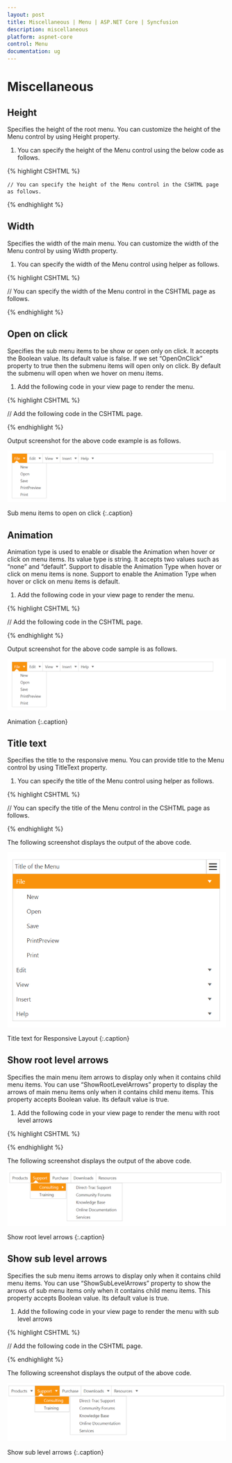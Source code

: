 ```yaml
---
layout: post
title: Miscellaneous | Menu | ASP.NET Core | Syncfusion
description: miscellaneous
platform: aspnet-core
control: Menu
documentation: ug
---
```


# Miscellaneous

## Height

Specifies the height of the root menu. You can customize the height of the Menu control by using Height property. 

1. You can specify the height of the Menu control using the below code as follows.

{% highlight CSHTML %}

	// You can specify the height of the Menu control in the CSHTML page as follows.
<ej-menu id="menu" height="50px">
    <e-menu-items>
        <e-menu-item url="" text="File">
            <e-menu-child-items>
                <e-menu-child-item text="New" url=""></e-menu-child-item>
                <e-menu-child-item text="Open" url=""></e-menu-child-item>
                <e-menu-child-item text="Save" url=""></e-menu-child-item>
                <e-menu-child-item text="PrintPreview" url=""></e-menu-child-item>
                <e-menu-child-item text="Print" url=""></e-menu-child-item>
            </e-menu-child-items>
        </e-menu-item>
        <e-menu-item text="Edit" url="">
            <e-menu-child-items>
                <e-menu-child-item text="Undo" url=""></e-menu-child-item>
                <e-menu-child-item text="Redo" url=""></e-menu-child-item>
                <e-menu-child-item text="Mobile MVC" url=""></e-menu-child-item>
                <e-menu-child-item text="Services" url=""></e-menu-child-item>
            </e-menu-child-items>
        </e-menu-item>
        <e-menu-item text="View" url="">
            <e-menu-child-items>
                <e-menu-child-item text="Print Layout" url=""></e-menu-child-item>
                <e-menu-child-item text="Show ruler" url=""></e-menu-child-item>
                <e-menu-child-item text="Show spelling suggestion" url=""></e-menu-child-item>
                <e-menu-child-item text="Compact controls" url=""></e-menu-child-item>
                <e-menu-child-item text="Full screen" url=""></e-menu-child-item>
            </e-menu-child-items>
        </e-menu-item>
        <e-menu-item text="Insert" url="">
            <e-menu-child-items>
                <e-menu-child-item text="Image" url=""></e-menu-child-item>
                <e-menu-child-item text="Link" url=""></e-menu-child-item>
                <e-menu-child-item text="Comments" url=""></e-menu-child-item>
                <e-menu-child-item text="Header" url=""></e-menu-child-item>
                <e-menu-child-item text="Footer" url=""></e-menu-child-item>
            </e-menu-child-items>
        </e-menu-item>
        <e-menu-item text="Help" url="">
            <e-menu-child-items>
                <e-menu-child-item text="Docs Help" url=""></e-menu-child-item>
                <e-menu-child-item text="User Forums" url=""></e-menu-child-item>
                <e-menu-child-item text="Report an Issue" url=""></e-menu-child-item>
                <e-menu-child-item text="Keyboard Shortcuts" url=""></e-menu-child-item>
            </e-menu-child-items>
        </e-menu-item>
    </e-menu-items>
</ej-menu>

{% endhighlight %}   

## Width

Specifies the width of the main menu. You can customize the width of the Menu control by using Width property.

1. You can specify the width of the Menu control using helper as follows.

{% highlight CSHTML %}

// You can specify the width of the Menu control in the CSHTML page as follows.

<ej-menu id="menu" width="700px">
    <e-menu-items>
        <e-menu-item url="" text="File">
            <e-menu-child-items>
                <e-menu-child-item text="New" url=""></e-menu-child-item>
                <e-menu-child-item text="Open" url=""></e-menu-child-item>
                <e-menu-child-item text="Save" url=""></e-menu-child-item>
                <e-menu-child-item text="PrintPreview" url=""></e-menu-child-item>
                <e-menu-child-item text="Print" url=""></e-menu-child-item>
            </e-menu-child-items>
        </e-menu-item>
        <e-menu-item text="Edit" url="">
            <e-menu-child-items>
                <e-menu-child-item text="Undo" url=""></e-menu-child-item>
                <e-menu-child-item text="Redo" url=""></e-menu-child-item>
                <e-menu-child-item text="Mobile MVC" url=""></e-menu-child-item>
                <e-menu-child-item text="Services" url=""></e-menu-child-item>
            </e-menu-child-items>
        </e-menu-item>
        <e-menu-item text="View" url="">
            <e-menu-child-items>
                <e-menu-child-item text="Print Layout" url=""></e-menu-child-item>
                <e-menu-child-item text="Show ruler" url=""></e-menu-child-item>
                <e-menu-child-item text="Show spelling suggestion" url=""></e-menu-child-item>
                <e-menu-child-item text="Compact controls" url=""></e-menu-child-item>
                <e-menu-child-item text="Full screen" url=""></e-menu-child-item>
            </e-menu-child-items>
        </e-menu-item>
        <e-menu-item text="Insert" url="">
            <e-menu-child-items>
                <e-menu-child-item text="Image" url=""></e-menu-child-item>
                <e-menu-child-item text="Link" url=""></e-menu-child-item>
                <e-menu-child-item text="Comments" url=""></e-menu-child-item>
                <e-menu-child-item text="Header" url=""></e-menu-child-item>
                <e-menu-child-item text="Footer" url=""></e-menu-child-item>
            </e-menu-child-items>
        </e-menu-item>
        <e-menu-item text="Help" url="">
            <e-menu-child-items>
                <e-menu-child-item text="Docs Help" url=""></e-menu-child-item>
                <e-menu-child-item text="User Forums" url=""></e-menu-child-item>
                <e-menu-child-item text="Report an Issue" url=""></e-menu-child-item>
                <e-menu-child-item text="Keyboard Shortcuts" url=""></e-menu-child-item>
            </e-menu-child-items>
        </e-menu-item>
    </e-menu-items>
</ej-menu>

{% endhighlight %}    

## Open on click

Specifies the sub menu items to be show or open only on click. It accepts the Boolean value. Its default value is false. If we set “OpenOnClick” property to true then the submenu items will open only on click. By default the submenu will open when we hover on menu items.

1. Add the following code in your view page to render the menu. 

{% highlight CSHTML %}

// Add the following code in the CSHTML page. 
<ej-menu id="menu" open-on-click="true" width="700px">
    <e-menu-items>
        <e-menu-item url="" text="File">
            <e-menu-child-items>
                <e-menu-child-item text="New" url=""></e-menu-child-item>
                <e-menu-child-item text="Open" url=""></e-menu-child-item>
                <e-menu-child-item text="Save" url=""></e-menu-child-item>
                <e-menu-child-item text="PrintPreview" url=""></e-menu-child-item>
                <e-menu-child-item text="Print" url=""></e-menu-child-item>
            </e-menu-child-items>
        </e-menu-item>
        <e-menu-item text="Edit" url="">
            <e-menu-child-items>
                <e-menu-child-item text="Undo" url=""></e-menu-child-item>
                <e-menu-child-item text="Redo" url=""></e-menu-child-item>
                <e-menu-child-item text="Mobile MVC" url=""></e-menu-child-item>
                <e-menu-child-item text="Services" url=""></e-menu-child-item>
            </e-menu-child-items>
        </e-menu-item>
        <e-menu-item text="View" url="">
            <e-menu-child-items>
                <e-menu-child-item text="Print Layout" url=""></e-menu-child-item>
                <e-menu-child-item text="Show ruler" url=""></e-menu-child-item>
                <e-menu-child-item text="Show spelling suggestion" url=""></e-menu-child-item>
                <e-menu-child-item text="Compact controls" url=""></e-menu-child-item>
                <e-menu-child-item text="Full screen" url=""></e-menu-child-item>
            </e-menu-child-items>
        </e-menu-item>
        <e-menu-item text="Insert" url="">
            <e-menu-child-items>
                <e-menu-child-item text="Image" url=""></e-menu-child-item>
                <e-menu-child-item text="Link" url=""></e-menu-child-item>
                <e-menu-child-item text="Comments" url=""></e-menu-child-item>
                <e-menu-child-item text="Header" url=""></e-menu-child-item>
                <e-menu-child-item text="Footer" url=""></e-menu-child-item>
            </e-menu-child-items>
        </e-menu-item>
        <e-menu-item text="Help" url="">
            <e-menu-child-items>
                <e-menu-child-item text="Docs Help" url=""></e-menu-child-item>
                <e-menu-child-item text="User Forums" url=""></e-menu-child-item>
                <e-menu-child-item text="Report an Issue" url=""></e-menu-child-item>
                <e-menu-child-item text="Keyboard Shortcuts" url=""></e-menu-child-item>
            </e-menu-child-items>
        </e-menu-item>
    </e-menu-items>
</ej-menu>

{% endhighlight  %}

Output screenshot for the above code example is as follows.

![](Miscellaneous_images/Miscellaneous_img1.png)

Sub menu items to open on click
{:.caption}

## Animation

Animation type is used to enable or disable the Animation when hover or click on menu items. Its value type is string. It accepts two values such as “none” and “default”. Support to disable the Animation Type when hover or click on menu items is none. Support to enable the Animation Type when hover or click on menu items is default. 

1. Add the following code in your view page to render the menu. 

{% highlight CSHTML %}

// Add the following code in the CSHTML page. 

<ej-menu id="menu" animation-type="@AnimationType.Default" width="700px">
    <e-menu-items>
        <e-menu-item url="" text="File">
            <e-menu-child-items>
                <e-menu-child-item text="New" url=""></e-menu-child-item>
                <e-menu-child-item text="Open" url=""></e-menu-child-item>
                <e-menu-child-item text="Save" url=""></e-menu-child-item>
                <e-menu-child-item text="PrintPreview" url=""></e-menu-child-item>
                <e-menu-child-item text="Print" url=""></e-menu-child-item>
            </e-menu-child-items>
        </e-menu-item>
        <e-menu-item text="Edit" url="">
            <e-menu-child-items>
                <e-menu-child-item text="Undo" url=""></e-menu-child-item>
                <e-menu-child-item text="Redo" url=""></e-menu-child-item>
                <e-menu-child-item text="Mobile MVC" url=""></e-menu-child-item>
                <e-menu-child-item text="Services" url=""></e-menu-child-item>
            </e-menu-child-items>
        </e-menu-item>
        <e-menu-item text="View" url="">
            <e-menu-child-items>
                <e-menu-child-item text="Print Layout" url=""></e-menu-child-item>
                <e-menu-child-item text="Show ruler" url=""></e-menu-child-item>
                <e-menu-child-item text="Show spelling suggestion" url=""></e-menu-child-item>
                <e-menu-child-item text="Compact controls" url=""></e-menu-child-item>
                <e-menu-child-item text="Full screen" url=""></e-menu-child-item>
            </e-menu-child-items>
        </e-menu-item>
        <e-menu-item text="Insert" url="">
            <e-menu-child-items>
                <e-menu-child-item text="Image" url=""></e-menu-child-item>
                <e-menu-child-item text="Link" url=""></e-menu-child-item>
                <e-menu-child-item text="Comments" url=""></e-menu-child-item>
                <e-menu-child-item text="Header" url=""></e-menu-child-item>
                <e-menu-child-item text="Footer" url=""></e-menu-child-item>
            </e-menu-child-items>
        </e-menu-item>
        <e-menu-item text="Help" url="">
            <e-menu-child-items>
                <e-menu-child-item text="Docs Help" url=""></e-menu-child-item>
                <e-menu-child-item text="User Forums" url=""></e-menu-child-item>
                <e-menu-child-item text="Report an Issue" url=""></e-menu-child-item>
                <e-menu-child-item text="Keyboard Shortcuts" url=""></e-menu-child-item>
            </e-menu-child-items>
        </e-menu-item>
    </e-menu-items>
</ej-menu>

{% endhighlight  %}

Output screenshot for the above code sample is as follows.

![](Miscellaneous_images/Miscellaneous_img2.png)

Animation
{:.caption}

## Title text

Specifies the title to the responsive menu. You can provide title to the Menu control by using TitleText property. 

1. You can specify the title of the Menu control using helper as follows.

{% highlight CSHTML %}

// You can specify the title of the Menu control in the CSHTML page as follows.

<ej-menu id="menu" title-text="Title of the Menu">
    <e-menu-items>
        <e-menu-item url="" text="File">
            <e-menu-child-items>
                <e-menu-child-item text="New" url=""></e-menu-child-item>
                <e-menu-child-item text="Open" url=""></e-menu-child-item>
                <e-menu-child-item text="Save" url=""></e-menu-child-item>
                <e-menu-child-item text="PrintPreview" url=""></e-menu-child-item>
                <e-menu-child-item text="Print" url=""></e-menu-child-item>
            </e-menu-child-items>
        </e-menu-item>
        <e-menu-item text="Edit" url="">
            <e-menu-child-items>
                <e-menu-child-item text="Undo" url=""></e-menu-child-item>
                <e-menu-child-item text="Redo" url=""></e-menu-child-item>
                <e-menu-child-item text="Mobile MVC" url=""></e-menu-child-item>
                <e-menu-child-item text="Services" url=""></e-menu-child-item>
            </e-menu-child-items>
        </e-menu-item>
        <e-menu-item text="View" url="">
            <e-menu-child-items>
                <e-menu-child-item text="Print Layout" url=""></e-menu-child-item>
                <e-menu-child-item text="Show ruler" url=""></e-menu-child-item>
                <e-menu-child-item text="Show spelling suggestion" url=""></e-menu-child-item>
                <e-menu-child-item text="Compact controls" url=""></e-menu-child-item>
                <e-menu-child-item text="Full screen" url=""></e-menu-child-item>
            </e-menu-child-items>
        </e-menu-item>
        <e-menu-item text="Insert" url="">
            <e-menu-child-items>
                <e-menu-child-item text="Image" url=""></e-menu-child-item>
                <e-menu-child-item text="Link" url=""></e-menu-child-item>
                <e-menu-child-item text="Comments" url=""></e-menu-child-item>
                <e-menu-child-item text="Header" url=""></e-menu-child-item>
                <e-menu-child-item text="Footer" url=""></e-menu-child-item>
            </e-menu-child-items>
        </e-menu-item>
        <e-menu-item text="Help" url="">
            <e-menu-child-items>
                <e-menu-child-item text="Docs Help" url=""></e-menu-child-item>
                <e-menu-child-item text="User Forums" url=""></e-menu-child-item>
                <e-menu-child-item text="Report an Issue" url=""></e-menu-child-item>
                <e-menu-child-item text="Keyboard Shortcuts" url=""></e-menu-child-item>
            </e-menu-child-items>
        </e-menu-item>
    </e-menu-items>
</ej-menu>

{% endhighlight  %}

The following screenshot displays the output of the above code.

![](Miscellaneous_images/Miscellaneous_img3.png)

Title text for Responsive Layout
{:.caption}

## Show root level arrows

Specifies the main menu item arrows to display only when it contains child menu items. You can use “ShowRootLevelArrows” property to display the arrows of main menu items only when it contains child menu items. This property accepts Boolean value. Its default value is true. 

1. Add the following code in your view page to render the menu with root level arrows

{% highlight CSHTML %}

<ej-menu id="keyboard" width="60%" show-sub-level-arrows="false">
    <e-menu-items>
        <e-menu-item id="Products" text="Products">
            <e-menu-child-items>
                <e-menu-child-item text="ASP.NET" url=""></e-menu-child-item>
                <e-menu-child-item text="ASP.NET MVC" url=""></e-menu-child-item>
                <e-menu-child-item text="Mobile MVC" url=""></e-menu-child-item>
                <e-menu-child-item text="Silverlight" url=""></e-menu-child-item>
           </e-menu-child-items>
            <e-menu-child-items>
                <e-menu-child-item text="ASP.NET" url=""></e-menu-child-item>
                <e-menu-child-item text="ASP.NET MVC" url=""></e-menu-child-item>
                <e-menu-child-item text="Mobile MVC" url=""></e-menu-child-item>
                <e-menu-child-item text="Silverlight" url=""></e-menu-child-item>
                <e-menu-child-item text="Windows Forms" url=""></e-menu-child-item>
                <e-menu-child-item text="Windows Phone" url=""></e-menu-child-item>
                <e-menu-child-item text="" url="ASP.NET MVC"></e-menu-child-item>
                <e-menu-child-item text="" url="ASP.NET"></e-menu-child-item>
            </e-menu-child-items>
        </e-menu-item>
        <e-menu-item text="Support" url="">
            <e-menu-child-items>
                <e-menu-child-item text="Direct-Trac Support" url=""></e-menu-child-item>
                <e-menu-child-item text="Community Forums" url=""></e-menu-child-item>
                <e-menu-child-item text="Knowledge Base" url=""></e-menu-child-item>
                <e-menu-child-item text="Online Documentation" url=""></e-menu-child-item>
                <e-menu-child-item text="Services" url=""></e-menu-child-item>
            </e-menu-child-items>
            <e-menu-child-items>
                <e-menu-child-item text="Consulting" url=""></e-menu-child-item>
                <e-menu-child-item text="Training" url=""></e-menu-child-item>
            </e-menu-child-items>
        </e-menu-item>
        <e-menu-item text="Purchase" id="Purchase" url="">
        </e-menu-item>
        <e-menu-item text="Downloads" id="Downloads" url="">
            <e-menu-child-items>
                <e-menu-child-item text="Evaluation" url=""></e-menu-child-item>
                <e-menu-child-item text="Free E-Books" url=""></e-menu-child-item>
                <e-menu-child-item text="Metro Studio" url=""></e-menu-child-item>
                <e-menu-child-item text="C" url=""></e-menu-child-item>
                <e-menu-child-item text="Version History" url=""></e-menu-child-item>
            </e-menu-child-items>
        </e-menu-item>
        <e-menu-item id="Resources" Text="Resources" Url="">
            <e-menu-child-items>
                <e-menu-child-item text="E-Books" url=""></e-menu-child-item>
                <e-menu-child-item text="White Papers" url=""></e-menu-child-item>
            </e-menu-child-items>
        </e-menu-item>
    </e-menu-items>
</ej-menu>

{% endhighlight %}

The following screenshot displays the output of the above code.

![](Miscellaneous_images/Miscellaneous_img4.png)

Show root level arrows
{:.caption}

## Show sub level arrows

Specifies the sub menu items arrows to display only when it contains child menu items. You can use “ShowSubLevelArrows” property to show the arrows of sub menu items only when it contains child menu items. This property accepts Boolean value. Its default value is true. 

1. Add the following code in your view page to render the menu with sub level arrows

{% highlight CSHTML %}

// Add the following code in the CSHTML page.

<ej-menu id="keyboard" width="60%" show-sub-level-arrows="false">
    <e-menu-items>
        <e-menu-item id="Products" text="Products">
            <e-menu-child-items>
                <e-menu-child-item text="ASP.NET" url=""></e-menu-child-item>
                <e-menu-child-item text="ASP.NET MVC" url=""></e-menu-child-item>
                <e-menu-child-item text="Mobile MVC" url=""></e-menu-child-item>
                <e-menu-child-item text="Silverlight" url=""></e-menu-child-item>
           </e-menu-child-items>
            <e-menu-child-items>
                <e-menu-child-item text="ASP.NET" url=""></e-menu-child-item>
                <e-menu-child-item text="ASP.NET MVC" url=""></e-menu-child-item>
                <e-menu-child-item text="Mobile MVC" url=""></e-menu-child-item>
                <e-menu-child-item text="Silverlight" url=""></e-menu-child-item>
                <e-menu-child-item text="Windows Forms" url=""></e-menu-child-item>
                <e-menu-child-item text="Windows Phone" url=""></e-menu-child-item>
                <e-menu-child-item text="" url="ASP.NET MVC"></e-menu-child-item>
                <e-menu-child-item text="" url="ASP.NET"></e-menu-child-item>
            </e-menu-child-items>
        </e-menu-item>
        <e-menu-item text="Support" url="">
            <e-menu-child-items>
                <e-menu-child-item text="Direct-Trac Support" url=""></e-menu-child-item>
                <e-menu-child-item text="Community Forums" url=""></e-menu-child-item>
                <e-menu-child-item text="Knowledge Base" url=""></e-menu-child-item>
                <e-menu-child-item text="Online Documentation" url=""></e-menu-child-item>
                <e-menu-child-item text="Services" url=""></e-menu-child-item>
            </e-menu-child-items>
            <e-menu-child-items>
                <e-menu-child-item text="Consulting" url=""></e-menu-child-item>
                <e-menu-child-item text="Training" url=""></e-menu-child-item>
            </e-menu-child-items>
        </e-menu-item>
        <e-menu-item text="Purchase" id="Purchase" url="">
        </e-menu-item>
        <e-menu-item text="Downloads" id="Downloads" url="">
            <e-menu-child-items>
                <e-menu-child-item text="Evaluation" url=""></e-menu-child-item>
                <e-menu-child-item text="Free E-Books" url=""></e-menu-child-item>
                <e-menu-child-item text="Metro Studio" url=""></e-menu-child-item>
                <e-menu-child-item text="C" url=""></e-menu-child-item>
                <e-menu-child-item text="Version History" url=""></e-menu-child-item>
            </e-menu-child-items>
        </e-menu-item>
        <e-menu-item id="Resources" Text="Resources" Url="">
            <e-menu-child-items>
                <e-menu-child-item text="E-Books" url=""></e-menu-child-item>
                <e-menu-child-item text="White Papers" url=""></e-menu-child-item>
            </e-menu-child-items>
        </e-menu-item>
    </e-menu-items>
</ej-menu>

{% endhighlight %}

The following screenshot displays the output of the above code.

![](Miscellaneous_images/Miscellaneous_img5.png)

Show sub level arrows
{:.caption}